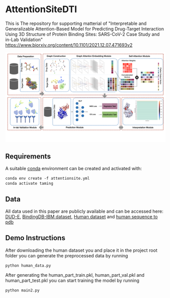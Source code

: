 # AttentionSiteDTI
This is The repository for supporting matterial of "Interpretable and Generalizable Attention-Based Model for Predicting Drug-Target Interaction Using 3D Structure of Protein Binding Sites: SARS-CoV-2 Case Study and in-Lab Validation"
https://www.biorxiv.org/content/10.1101/2021.12.07.471693v2

![AttentionSiteDTI](AttentionSiteDTI.png)

## Requirements
A suitable [conda](https://conda.io/) environment can be created
and activated with:
```
conda env create -f attentionsite.yml
conda activate taming
```
## Data
All data used in this paper are publicly available and can be accessed here: [DUD-E](http://dude.docking.org ), [BindingDB-IBM dataset](https://github.com/IBM/InterpretableDTIP), [Human dataset](https://github.com/masashitsubaki/CPI_prediction/tree/master/dataset) and [human sequence to pdb](https://github.com/prokia/drugVQA/tree/master/data)

## Demo Instructions
After downloading the human dataset you and place it in the project root folder you can generate the preprocessed data by running
```
python human_data.py
```
After generating the human_part_train.pkl, human_part_val.pkl and human_part_test.pkl you can start training the model by running
```
python main2.py
```




